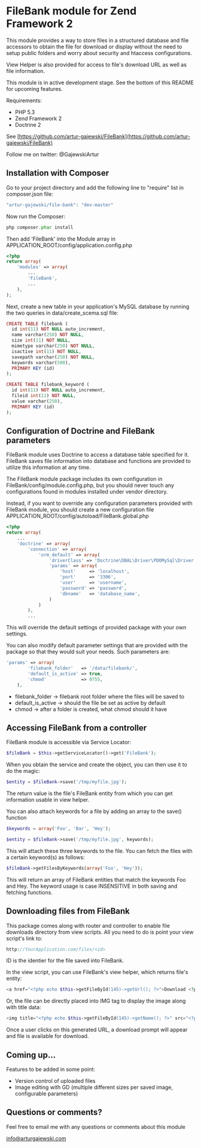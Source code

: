 # FileBank module for Zend Framework 2

This module provides a way to store files in a structured database and file accessors to obtain the file for download or display without
the need to setup public folders and worry about security and htaccess configurations. 

View Helper is also provided for access to file's download URL as well as file information.

This module is in active development stage. See the bottom of this README for upcoming features.

Requirements:

- PHP 5.3
- Zend Framework 2
- Doctrine 2

See [https://github.com/artur-gajewski/FileBank](https://github.com/artur-gajewski/FileBank)

Follow me on twitter: @GajewskiArtur


## Installation with Composer

Go to your project directory and add the following line to "require" list in composer.json file:

```php
"artur-gajewski/file-bank": "dev-master"
```

Now run the Composer:

```php
php composer.phar install
```

Then add 'FileBank' into the Module array in APPLICATION_ROOT/config/application.config.php

```php
<?php
return array(
    'modules' => array(
        ...
        'FileBank',
        ...
    ),
);
```
Next, create a new table in your application's MySQL database by running the two queries in data/create_scema.sql file:

```php
CREATE TABLE filebank (
  id int(11) NOT NULL auto_increment,
  name varchar(250) NOT NULL,
  size int(11) NOT NULL,
  mimetype varchar(250) NOT NULL,
  isactive int(11) NOT NULL,
  savepath varchar(250) NOT NULL,
  keywords varchar(500),
  PRIMARY KEY (id)
);

CREATE TABLE filebank_keyword (
  id int(11) NOT NULL auto_increment,
  fileid int(11) NOT NULL,
  value varchar(250),
  PRIMARY KEY (id)
);
```


## Configuration of Doctrine and FileBank parameters

FileBank module uses Doctrine to access a database table specified for it. FileBank saves file information into database and functions are provided to utilize this information at any time.

The FileBank module package includes its own configuration in FileBank/config/module.config.php, but you should never touch any configurations found in modules installed under vendor directory.

Instead, if you want to override any configuration parameters provided with FileBank module, you should create a new configuration file APPLICATION_ROOT/config/autoload/FileBank.global.php

```php
<?php
return array(
    ...
    'doctrine' => array(
        'connection' => array(
            'orm_default' => array(
                'driverClass' => 'Doctrine\DBAL\Driver\PDOMySql\Driver',
                'params' => array(
                    'host'     => 'localhost',
                    'port'     => '3306',
                    'user'     => 'username',
                    'password' => 'password',
                    'dbname'   => 'database_name',
                )
            )
        ),
        ...
```

This will override the default settings of provided package with your own settings.

You can also modify default parameter settings that are provided with the package
so that they would suit your needs. Such parameters are:

```php
'params' => array(
        'filebank_folder'   => '/data/filebank/', 
        'default_is_active' => true,
        'chmod'             => 0755,
    ),
```

- filebank_folder   -> filebank root folder where the files will be saved to
- default_is_active -> should the file be set as active by default
- chmod             -> after a folder is created, what chmod should it have


## Accessing FileBank from a controller

FileBank module is accessible via Service Locator:

```php
$fileBank = $this->getServiceLocator()->get('FileBank');
```

When you obtain the service and create the object, you can then use it to do the magic:

```php
$entity = $fileBank->save('/tmp/myfile.jpg');
```

The return value is the file's FileBank entity from which you can get information usable in view helper.

You can also attach keywords for a file by adding an array to the save() function

```php
$keywords = array('Foo', 'Bar', 'Hey');

$entity = $fileBank->save('/tmp/myfile.jpg', keywords);
```

This will attach these three keywords to the file. You can fetch the files with a certain keyword(s) as follows:

```php
$fileBank->getFilesByKeywords(array('Foo', 'Hey'));
```

This will return an array of FileBank entities that match the keywords Foo and Hey. The keyword usage is case INSENSITIVE in both saving and fetching functions.


## Downloading files from FileBank

This package comes along with router and controller to enable file downloads directory from view scripts. All
you need to do is point your view script's link to:

```php
http://YourApplication.com/files/<id>
```
ID is the identier for the file saved into FileBank.

In the view script, you can use FileBank's view helper, which returns file's entity:

```php
<a href="<?php echo $this->getFileById(145)->getUrl(); ?>">Download <?php echo $this->getFileById(145)->getName(); ?></a>
```

Or, the file can be directly placed into IMG tag to display the image along with title data:

```php
<img title="<?php echo $this->getFileById(145)->getName(); ?>" src="<?php echo $this->getFileById(145)->getUrl(); ?>"/>
```

Once a user clicks on this generated URL, a download prompt will appear and file is available for download.


## Coming up...

Features to be added in some point:

- Version control of uploaded files
- Image editing with GD (multiple different sizes per saved image, configurable parameters)


## Questions or comments?

Feel free to email me with any questions or comments about this module

[info@arturgajewski.com](mailto:info@arturgajewski.com)